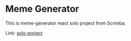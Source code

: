 # Meme Generator

This is meme-generator react solo project from Scrimba.

Link: [solo-project](https://curious-dieffenbachia-c6ecf2.netlify.app/)
